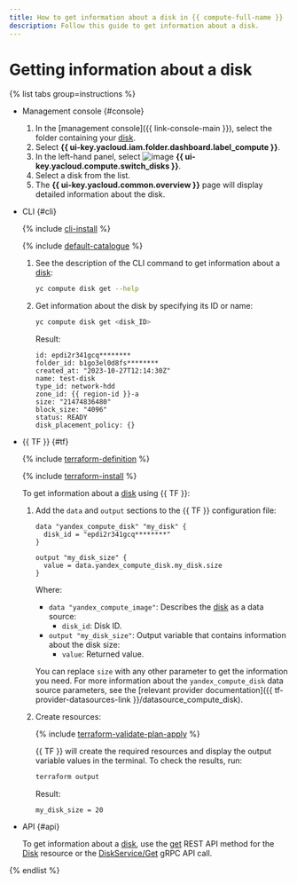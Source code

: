 ```yaml
---
title: How to get information about a disk in {{ compute-full-name }}
description: Follow this guide to get information about a disk.
---
```


# Getting information about a disk

{% list tabs group=instructions %}

- Management console {#console}

  1. In the [management console]({{ link-console-main }}), select the folder containing your [disk](../../concepts/disk.md).
  1. Select **{{ ui-key.yacloud.iam.folder.dashboard.label_compute }}**.
  1. In the left-hand panel, select ![image](../../../_assets/console-icons/hard-drive.svg) **{{ ui-key.yacloud.compute.switch_disks }}**.
  1. Select a disk from the list.
  1. The **{{ ui-key.yacloud.common.overview }}** page will display detailed information about the disk.

- CLI {#cli}

  {% include [cli-install](../../../_includes/cli-install.md) %}

  {% include [default-catalogue](../../../_includes/default-catalogue.md) %}

  1. See the description of the CLI command to get information about a [disk](../../concepts/disk.md):

      ```bash
      yc compute disk get --help
      ```

  1. Get information about the disk by specifying its ID or name:

      ```bash
      yc compute disk get <disk_ID>
      ```

      Result:

      ```text
      id: epdi2r341gcq********
      folder_id: b1go3el0d8fs********
      created_at: "2023-10-27T12:14:30Z"
      name: test-disk
      type_id: network-hdd
      zone_id: {{ region-id }}-a
      size: "21474836480"
      block_size: "4096"
      status: READY
      disk_placement_policy: {}
      ```

- {{ TF }} {#tf}

  {% include [terraform-definition](../../../_tutorials/_tutorials_includes/terraform-definition.md) %}

  {% include [terraform-install](../../../_includes/terraform-install.md) %}

  To get information about a [disk](../../concepts/disk.md) using {{ TF }}:

  1. Add the `data` and `output` sections to the {{ TF }} configuration file:

      ```hcl
      data "yandex_compute_disk" "my_disk" {
        disk_id = "epdi2r341gcq********"
      }

      output "my_disk_size" {
        value = data.yandex_compute_disk.my_disk.size
      }
      ```

      Where:

      * `data "yandex_compute_image"`: Describes the [disk](../../concepts/disk.md) as a data source:
         * `disk_id`: Disk ID.
      * `output "my_disk_size"`: Output variable that contains information about the disk size:
         * `value`: Returned value.

     You can replace `size` with any other parameter to get the information you need. For more information about the `yandex_compute_disk` data source parameters, see the [relevant provider documentation]({{ tf-provider-datasources-link }}/datasource_compute_disk).

  1. Create resources:

      {% include [terraform-validate-plan-apply](../../../_tutorials/_tutorials_includes/terraform-validate-plan-apply.md) %}

      {{ TF }} will create the required resources and display the output variable values in the terminal. To check the results, run:

      ```bash
      terraform output
      ```

      Result:

      ```text
      my_disk_size = 20
      ```

- API {#api}

  To get information about a [disk](../../concepts/disk.md), use the [get](../../api-ref/Disk/get.md) REST API method for the [Disk](../../api-ref/Disk/index.md) resource or the [DiskService/Get](../../api-ref/grpc/disk_service.md#Get) gRPC API call.

{% endlist %}